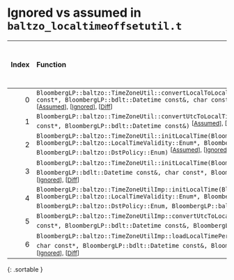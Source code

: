 # Ignored vs assumed in `baltzo_localtimeoffsetutil.t`

<script src="../sorttable.js"></script>

|   Index | Function                                                                                                                                                                                                                                                                                                                                          |   Difference in number of lines |   Function size difference in bytes |   Number of lines in assumed build | Number of bytes in assumed build   |   Number of lines in ignored build | Number of bytes in ignored build   |
|--------:|:--------------------------------------------------------------------------------------------------------------------------------------------------------------------------------------------------------------------------------------------------------------------------------------------------------------------------------------------------|--------------------------------:|------------------------------------:|-----------------------------------:|:-----------------------------------|-----------------------------------:|:-----------------------------------|
|       0 | `BloombergLP::baltzo::TimeZoneUtil::convertLocalToLocalTime(BloombergLP::baltzo::LocalDatetime*, char const*, BloombergLP::bdlt::Datetime const&, char const*, BloombergLP::baltzo::DstPolicy::Enum)` <sup>\[[Assumed](0.assume.s)\], \[[Ignored](0.none.s)\], \[[Diff](0.diff.html)\]                                                            |                              35 |                                 160 |                                384 | 4,271,056                          |                                224 | 4,270,896                          |
|       1 | `BloombergLP::baltzo::TimeZoneUtil::convertUtcToLocalTime(BloombergLP::baltzo::LocalDatetime*, char const*, BloombergLP::bdlt::Datetime const&)` <sup>\[[Assumed](1.assume.s)\], \[[Ignored](1.none.s)\], \[[Diff](1.diff.html)\]                                                                                                                 |                              34 |                                 160 |                                400 | 4,270,656                          |                                240 | 4,270,656                          |
|       2 | `BloombergLP::baltzo::TimeZoneUtil::initLocalTime(BloombergLP::baltzo::LocalDatetime*, BloombergLP::baltzo::LocalTimeValidity::Enum*, BloombergLP::bdlt::Datetime const&, char const*, BloombergLP::baltzo::DstPolicy::Enum)` <sup>\[[Assumed](2.assume.s)\], \[[Ignored](2.none.s)\], \[[Diff](2.diff.html)\]                                    |                              34 |                                 160 |                                432 | 4,271,872                          |                                272 | 4,271,552                          |
|       3 | `BloombergLP::baltzo::TimeZoneUtil::initLocalTime(BloombergLP::baltzo::LocalDatetime*, BloombergLP::bdlt::Datetime const&, char const*, BloombergLP::baltzo::DstPolicy::Enum)` <sup>\[[Assumed](3.assume.s)\], \[[Ignored](3.none.s)\], \[[Diff](3.diff.html)\]                                                                                   |                              34 |                                 160 |                                400 | 4,272,304                          |                                240 | 4,271,824                          |
|       4 | `BloombergLP::baltzo::TimeZoneUtilImp::initLocalTime(BloombergLP::bdlt::DatetimeTz*, BloombergLP::baltzo::LocalTimeValidity::Enum*, BloombergLP::bdlt::Datetime const&, char const*, BloombergLP::baltzo::DstPolicy::Enum, BloombergLP::baltzo::ZoneinfoCache*)` <sup>\[[Assumed](4.assume.s)\], \[[Ignored](4.none.s)\], \[[Diff](4.diff.html)\] |                               2 |                                  16 |                                176 | 4,274,416                          |                                160 | 4,273,984                          |
|       5 | `BloombergLP::baltzo::TimeZoneUtilImp::convertUtcToLocalTime(BloombergLP::bdlt::DatetimeTz*, char const*, BloombergLP::bdlt::Datetime const&, BloombergLP::baltzo::ZoneinfoCache*)` <sup>\[[Assumed](5.assume.s)\], \[[Ignored](5.none.s)\], \[[Diff](5.diff.html)\]                                                                              |                               1 |                                   0 |                                144 | 4,274,272                          |                                144 | 4,273,840                          |
|       6 | `BloombergLP::baltzo::TimeZoneUtilImp::loadLocalTimePeriodForUtc(BloombergLP::baltzo::LocalTimePeriod*, char const*, BloombergLP::bdlt::Datetime const&, BloombergLP::baltzo::ZoneinfoCache*)` <sup>\[[Assumed](6.assume.s)\], \[[Ignored](6.none.s)\], \[[Diff](6.diff.html)\]                                                                   |                               1 |                                   0 |                                160 | 4,275,792                          |                                160 | 4,275,344                          |
{: .sortable }

